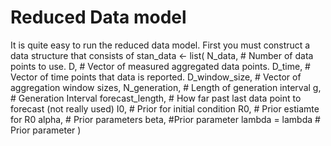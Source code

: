 # Reduced Data model

It is quite easy to run the reduced data model.
First you must construct a data structure that consists of
  stan_data <- list(
    N_data, # Number of data points to use.
    D, # Vector of measured aggregated data points.
    D_time, # Vector of time points that data is reported.
    D_window_size, # Vector of aggregation window sizes,
    N_generation, # Length of generation interval
    g, # Generation Interval
    forecast_length, # How far past last data point to forecast (not really used)
    I0, # Prior for initial condition
    R0, # Prior estiamte for R0
    alpha, # Prior parameters
    beta, #Prior parameter
    lambda = lambda # Prior parameter
  )
```
